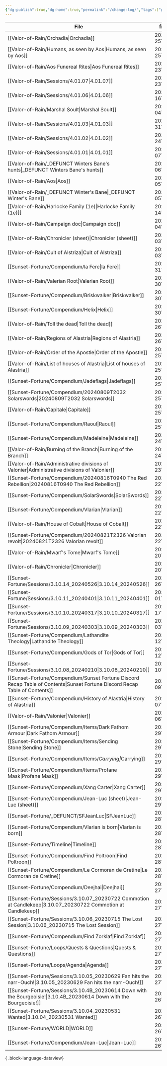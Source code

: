 ```yaml
---
{"dg-publish":true,"dg-home":true,"permalink":"/change-log/","tags":["gardenEntry"],"dgPassFrontmatter":true,"created":"2025-07-25T23:48:52.071+09:30","updated":"2025-07-26T00:05:09.892+09:30"}
---
```



| File                                                                                                                            | file.ctime          |
| ------------------------------------------------------------------------------------------------------------------------------- | ------------------- |
| [[Valor-of-Rain/Orchadia\|Orchadia]]                                                                                         | 2025-07-25T15:29:20 |
| [[Valor-of-Rain/Humans, as seen by Aos\|Humans, as seen by Aos]]                                                             | 2025-07-25T15:28:24 |
| [[Valor-of-Rain/Aos Funereal Rites\|Aos Funereal Rites]]                                                                     | 2025-07-23T17:18:17 |
| [[Valor-of-Rain/Sessions/4.01.07\|4.01.07]]                                                                                  | 2025-07-23T17:13:29 |
| [[Valor-of-Rain/Sessions/4.01.06\|4.01.06]]                                                                                  | 2025-07-16T17:13:14 |
| [[Valor-of-Rain/Marshal Soult\|Marshal Soult]]                                                                               | 2025-07-04T14:32:30 |
| [[Valor-of-Rain/Sessions/4.01.03\|4.01.03]]                                                                                  | 2025-05-31T18:25:22 |
| [[Valor-of-Rain/Sessions/4.01.02\|4.01.02]]                                                                                  | 2025-05-24T18:24:37 |
| [[Valor-of-Rain/Sessions/4.01.01\|4.01.01]]                                                                                  | 2025-03-07T16:52:18 |
| [[Valor-of-Rain/_DEFUNCT Winters Bane's hunts\|_DEFUNCT Winters Bane's hunts]]                                               | 2025-03-06T12:27:05 |
| [[Valor-of-Rain/Aos\|Aos]]                                                                                                   | 2025-03-05T16:06:21 |
| [[Valor-of-Rain/_DEFUNCT Winter's Bane\|_DEFUNCT Winter's Bane]]                                                             | 2025-03-05T15:44:06 |
| [[Valor-of-Rain/Harlocke Family (1e)\|Harlocke Family (1e)]]                                                                 | 2024-10-14T13:41:29 |
| [[Valor-of-Rain/Campaign doc\|Campaign doc]]                                                                                 | 2024-09-04T13:17:56 |
| [[Valor-of-Rain/Chronicler (sheet)\|Chronicler (sheet)]]                                                                     | 2024-09-03T17:58:21 |
| [[Valor-of-Rain/Cult of Alstriza\|Cult of Alstriza]]                                                                         | 2024-09-03T16:44:32 |
| [[Sunset-Fortune/Compendium/la Fere\|la Fere]]                                                                               | 2024-08-31T22:29:55 |
| [[Valor-of-Rain/Valerian Root\|Valerian Root]]                                                                               | 2024-08-30T14:53:21 |
| [[Sunset-Fortune/Compendium/Briskwalker\|Briskwalker]]                                                                       | 2024-08-30T13:40:31 |
| [[Sunset-Fortune/Compendium/Helix\|Helix]]                                                                                   | 2024-08-30T13:32:37 |
| [[Valor-of-Rain/Toll the dead\|Toll the dead]]                                                                               | 2024-08-26T16:34:37 |
| [[Valor-of-Rain/Regions of Alastria\|Regions of Alastria]]                                                                   | 2024-08-26T15:18:01 |
| [[Valor-of-Rain/Order of the Apostle\|Order of the Apostle]]                                                                 | 2024-08-25T22:38:23 |
| [[Valor-of-Rain/List of houses of Alastria\|List of houses of Alastria]]                                                     | 2024-08-25T21:38:38 |
| [[Sunset-Fortune/Compendium/Jadeflags\|Jadeflags]]                                                                           | 2024-08-25T20:18:16 |
| [[Sunset-Fortune/Compendium/20240809T2032 Solarswords\|20240809T2032 Solarswords]]                                           | 2024-08-25T20:10:02 |
| [[Valor-of-Rain/Capitale\|Capitale]]                                                                                         | 2024-08-25T13:53:37 |
| [[Sunset-Fortune/Compendium/Raoul\|Raoul]]                                                                                   | 2024-08-25T00:56:32 |
| [[Sunset-Fortune/Compendium/Madeleine\|Madeleine]]                                                                           | 2024-08-24T22:01:00 |
| [[Valor-of-Rain/Burning of the Branch\|Burning of the Branch]]                                                               | 2024-08-24T19:01:32 |
| [[Valor-of-Rain/Administrative divisions of Valonier\|Administrative divisions of Valonier]]                                 | 2024-08-23T15:05:28 |
| [[Sunset-Fortune/Compendium/20240816T0940 The Red Rebellion\|20240816T0940 The Red Rebellion]]                               | 2024-08-22T23:03:14 |
| [[Sunset-Fortune/Compendium/SolarSwords\|SolarSwords]]                                                                       | 2024-08-22T20:56:27 |
| [[Sunset-Fortune/Compendium/Vlarian\|Vlarian]]                                                                               | 2024-08-22T20:44:18 |
| [[Valor-of-Rain/House of Cobalt\|House of Cobalt]]                                                                           | 2024-08-22T15:26:41 |
| [[Sunset-Fortune/Compendium/20240821T2326 Valorian revolt\|20240821T2326 Valorian revolt]]                                   | 2024-08-22T15:17:08 |
| [[Valor-of-Rain/Mwarf's Tome\|Mwarf's Tome]]                                                                                 | 2024-08-20T15:20:55 |
| [[Valor-of-Rain/Chronicler\|Chronicler]]                                                                                     | 2024-08-20T14:53:23 |
| [[Sunset-Fortune/Sessions/3.10.14_20240526\|3.10.14_20240526]]                                                               | 2024-05-26T16:29:07 |
| [[Sunset-Fortune/Sessions/3.10.11_20240401\|3.10.11_20240401]]                                                               | 2024-04-01T17:34:09 |
| [[Sunset-Fortune/Sessions/3.10.10_20240317\|3.10.10_20240317]]                                                               | 2024-03-17T13:12:34 |
| [[Sunset-Fortune/Sessions/3.10.09_20240303\|3.10.09_20240303]]                                                               | 2024-03-03T13:07:18 |
| [[Sunset-Fortune/Compendium/Lathandite Theology\|Lathandite Theology]]                                                       | 2024-02-12T23:17:00 |
| [[Sunset-Fortune/Compendium/Gods of Tor\|Gods of Tor]]                                                                       | 2024-02-12T22:52:18 |
| [[Sunset-Fortune/Sessions/3.10.08_20240210\|3.10.08_20240210]]                                                               | 2024-02-10T11:33:43 |
| [[Sunset-Fortune/Compendium/Sunset Fortune Discord Recap Table of Contents\|Sunset Fortune Discord Recap Table of Contents]] | 2024-02-09T20:50:21 |
| [[Sunset-Fortune/Compendium/History of Alastria\|History of Alastria]]                                                       | 2024-02-07T19:56:55 |
| [[Valor-of-Rain/Valonier\|Valonier]]                                                                                         | 2024-02-06T17:51:08 |
| [[Sunset-Fortune/Compendium/Items/Dark Fathom Armour\|Dark Fathom Armour]]                                                   | 2024-01-29T22:01:20 |
| [[Sunset-Fortune/Compendium/Items/Sending Stone\|Sending Stone]]                                                             | 2024-01-29T22:01:04 |
| [[Sunset-Fortune/Compendium/Items/_​Carrying\|_​Carrying]]                                                                   | 2024-01-29T16:11:44 |
| [[Sunset-Fortune/Compendium/Items/Profane Mask\|Profane Mask]]                                                               | 2024-01-29T16:10:02 |
| [[Sunset-Fortune/Compendium/Xang Carter\|Xang Carter]]                                                                       | 2024-01-29T15:24:27 |
| [[Sunset-Fortune/Compendium/Jean-Luc (sheet)\|Jean-Luc (sheet)]]                                                             | 2024-01-29T12:53:23 |
| [[Sunset-Fortune/_DEFUNCT/SFJeanLuc\|SFJeanLuc]]                                                                             | 2024-01-28T20:24:32 |
| [[Sunset-Fortune/Compendium/Vlarian is born\|Vlarian is born]]                                                               | 2024-01-28T19:28:40 |
| [[Sunset-Fortune/Timeline\|Timeline]]                                                                                        | 2024-01-28T19:27:39 |
| [[Sunset-Fortune/Compendium/Find Poltroon\|Find Poltroon]]                                                                   | 2024-01-28T10:52:36 |
| [[Sunset-Fortune/Compendium/Le Cormoran de Cretine\|Le Cormoran de Cretine]]                                                 | 2024-01-28T06:38:51 |
| [[Sunset-Fortune/Compendium/Deejhai\|Deejhai]]                                                                               | 2024-01-27T13:59:50 |
| [[Sunset-Fortune/Sessions/3.10.07_20230722 Commotion at Candlekeep\|3.10.07_20230722 Commotion at Candlekeep]]               | 2024-01-27T13:41:24 |
| [[Sunset-Fortune/Sessions/3.10.06_20230715 The Lost Session\|3.10.06_20230715 The Lost Session]]                             | 2024-01-27T13:27:35 |
| [[Sunset-Fortune/Compendium/Find Zorklaf\|Find Zorklaf]]                                                                     | 2024-01-27T13:14:39 |
| [[Sunset-Fortune/Loops/Quests & Questions\|Quests & Questions]]                                                              | 2024-01-27T13:00:22 |
| [[Sunset-Fortune/Loops/Agenda\|Agenda]]                                                                                      | 2024-01-27T12:51:43 |
| [[Sunset-Fortune/Sessions/3.10.05_20230629 Fan hits the narr-Ouch!\|3.10.05_20230629 Fan hits the narr-Ouch!]]               | 2024-01-27T12:49:29 |
| [[Sunset-Fortune/Sessions/3.10.4B_20230614 Down with the Bourgeoisie!\|3.10.4B_20230614 Down with the Bourgeoisie!]]         | 2024-01-26T23:17:04 |
| [[Sunset-Fortune/Sessions/3.10.04_20230531 Wanted\|3.10.04_20230531 Wanted]]                                                 | 2024-01-26T23:11:33 |
| [[Sunset-Fortune/WORLD\|WORLD]]                                                                                              | 2024-01-26T22:33:51 |
| [[Sunset-Fortune/Compendium/Jean-Luc\|Jean-Luc]]                                                                             | 2024-01-26T22:19:08 |

{ .block-language-dataview}
